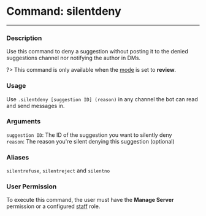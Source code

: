 # Command: silentdeny
---
### Description
Use this command to deny a suggestion without posting it to the denied suggestions channel nor notifying the author in DMs.

?> This command is only available when the [mode](/config/mode.md) is set to **review**.

### Usage
Use `.silentdeny [suggestion ID] (reason)` in any channel the bot can read and send messages in.

### Arguments
`suggestion ID`: The ID of the suggestion you want to silently deny\
`reason`: The reason you're silent denying this suggestion (optional)

### Aliases
`silentrefuse`, `silentreject` and `silentno`

### User Permission
To execute this command, the user must have the **Manage Server** permission or a configured [staff](/config/staffroles.md) role.
